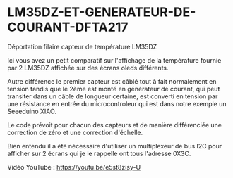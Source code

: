 # LM35DZ-ET-GENERATEUR-DE-COURANT-DFTA217
Déportation filaire capteur de température LM35DZ

Ici vous avez un petit comparatif sur l'affichage de la température fournie par 2 LM35DZ affichée sur des écrans oleds différents.

Autre différence le premier capteur est câblé tout à fait normalement en tension tandis que le 2ème est monté en générateur de courant, qui peut transiter dans un câble de longueur certaine, est converti en tension
par une résistance en entrée du microcontroleur qui est dans notre exemple un Seeeduino XIAO.

Le code prévoit pour chacun des capteurs et de manière différenciée une correction de zéro et une correction d'échelle.

Bien entendu il a été nécessaire d'utiliser un multiplexeur de bus I2C pour afficher sur 2 écrans qui je le rappelle ont tous l'adresse 0X3C.

Vidéo YouTube :
https://youtu.be/e5st8zisy-U



